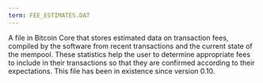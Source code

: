 ```yaml
---
term: FEE_ESTIMATES.DAT
---
```


A file in Bitcoin Core that stores estimated data on transaction fees, compiled by the software from recent transactions and the current state of the mempool. These statistics help the user to determine appropriate fees to include in their transactions so that they are confirmed according to their expectations. This file has been in existence since version 0.10.